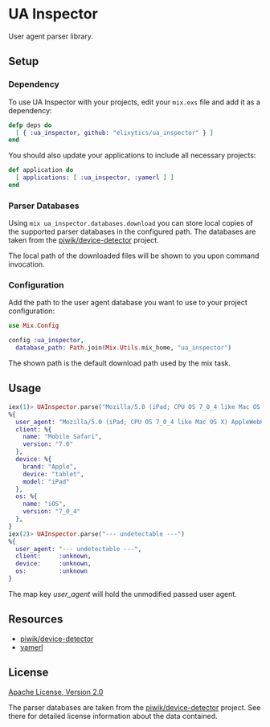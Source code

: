 # UA Inspector

User agent parser library.


## Setup

### Dependency

To use UA Inspector with your projects, edit your `mix.exs` file
and add it as a dependency:

```elixir
defp deps do
  [ { :ua_inspector, github: "elixytics/ua_inspector" } ]
end
```

You should also update your applications to include all necessary projects:

```elixir
def application do
  [ applications: [ :ua_inspector, :yamerl ] ]
end
```

### Parser Databases

Using `mix ua_inspector.databases.download` you can store local copies of the
supported parser databases in the configured path. The databases are taken from
the [piwik/device-detector](https://github.com/piwik/device-detector) project.

The local path of the downloaded files will be shown to you upon command
invocation.

### Configuration

Add the path to the user agent database you want to use to your project
configuration:

```elixir
use Mix.Config

config :ua_inspector,
  database_path: Path.join(Mix.Utils.mix_home, "ua_inspector")
```

The shown path is the default download path used by the mix task.


## Usage

```elixir
iex(1)> UAInspector.parse("Mozilla/5.0 (iPad; CPU OS 7_0_4 like Mac OS X) AppleWebKit/537.51.1 (KHTML, like Gecko) Version/7.0 Mobile/11B554a Safari/9537.53")
%{
  user_agent: "Mozilla/5.0 (iPad; CPU OS 7_0_4 like Mac OS X) AppleWebKit/537.51.1 (KHTML, like Gecko) Version/7.0 Mobile/11B554a Safari/9537.53"
  client: %{
    name: "Mobile Safari",
    version: "7.0"
  },
  device: %{
    brand: "Apple",
    device: "tablet",
    model: "iPad"
  },
  os: %{
    name: "iOS",
    version: "7_0_4"
  },
}
iex(2)> UAInspector.parse("--- undetectable ---")
%{
  user_agent: "--- undetectable ---",
  client:     :unknown,
  device:     :unknown,
  os:         :unknown
}
```

The map key _user\_agent_ will hold the unmodified passed user agent.


## Resources

- [piwik/device-detector](https://github.com/piwik/device-detector)
- [yamerl](https://github.com/yakaz/yamerl)


## License

[Apache License, Version 2.0](http://www.apache.org/licenses/LICENSE-2.0)

The parser databases are taken from the
[piwik/device-detector](https://github.com/piwik/device-detector)
project. See there for detailed license information about the data contained.
